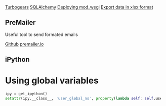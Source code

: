 [Turbogears](turbogears.html)
[SQLAlchemy](sqlalchemy.html)
[Deploying mod_wsgi](deploying_mod_wsgi.html)
[Export data in xlsx format](export_xlsx.html)

## PreMailer

Useful tool to send formated emails

[Github](https://github.com/peterbe/premailer)
[premailer.io](https://premailer.io/)

## iPython

# Using global variables

```python
ipy = get_ipython()
setattr(ipy.__class__, 'user_global_ns', property(lambda self: self.user_ns))
```
